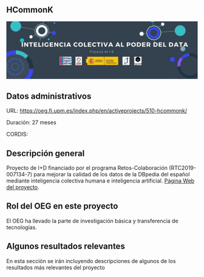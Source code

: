 ## HCommonK
![Proyect logo](/data/images/Projects/hcommonk.png)
## Datos administrativos
URL: https://oeg.fi.upm.es/index.php/en/activeprojects/510-hcommonk/

Duración: 27 meses

CORDIS: 

## Descripción general
Proyecto de I+D financiado por el programa Retos-Colaboración (RTC2019-007134-7) para mejorar la calidad de los datos de la DBpedia del español mediante inteligencia colectiva humana e inteligencia artificial. [Página Web del proyecto](http://hcommonk.com).

## Rol del OEG en este proyecto
El OEG ha llevado la parte de investigación básica y transferencia de tecnologías. 


## Algunos resultados relevantes
En esta sección se irán incluyendo descripciones de algunos de los resultados más relevantes del proyecto 
